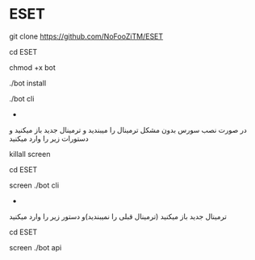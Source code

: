 # ESET
git clone https://github.com/NoFooZiTM/ESET

cd ESET

chmod +x bot

./bot install

./bot cli

-

در صورت نصب سورس بدون مشکل ترمینال را میبندید و ترمینال جدید باز میکنید و دستورات زیر  را وارد میکنید

killall screen

cd ESET

screen ./bot cli
 
 -
 
ترمینال جدید باز میکنید (ترمینال قبلی را نمیبندید)و دستور زیر را وارد میکنید

cd ESET

screen ./bot api
